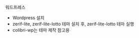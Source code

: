 워드프레스
 - Wordpress 설치
 - zerif-lite, zerif-lite-lotto 테마 설치 후, zerif-lite-lotto 테마 실행
 - colibri-wp는 테마 제작 참고용